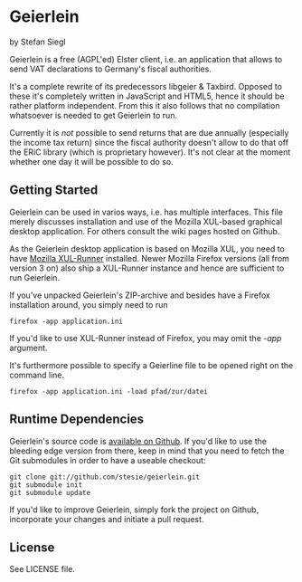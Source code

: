  Geierlein
============

by Stefan Siegl

Geierlein is a free (AGPL'ed) Elster client, i.e. an application that
allows to send VAT declarations to Germany's fiscal authorities.

It's a complete rewrite of its predecessors libgeier & Taxbird.
Opposed to these it's completely written in JavaScript and HTML5,
hence it should be rather platform independent.  From this it also
follows that no compilation whatsoever is needed to get Geierlein to
run.

Currently it is *not* possible to send returns that are due annually
(especially the income tax return) since the fiscal authority doesn't
allow to do that off the ERiC library (which is proprietary however).
It's not clear at the moment whether one day it will be possible to
do so.


 Getting Started
-------------------

Geierlein can be used in varios ways, i.e. has multiple interfaces.
This file merely discusses installation and use of the Mozilla XUL-based
graphical desktop application.  For others consult the wiki pages
hosted on Github.

As the Geierlein desktop application is based on Mozilla XUL, you need
to have [Mozilla XUL-Runner](https://developer.mozilla.org/de/xulrunner)
installed.  Newer Mozilla Firefox versions (all from version 3 on) also
ship a XUL-Runner instance and hence are sufficient to run Geierlein.

If you've unpacked Geierlein's ZIP-archive and besides have a Firefox
installation around, you simply need to run

    firefox -app application.ini


If you'd like to use XUL-Runner instead of Firefox, you may omit the
_-app_ argument.

It's furthermore possible to specify a Geierline file to be opened
right on the command line.

    firefox -app application.ini -load pfad/zur/datei


 Runtime Dependencies
-------------------------------

Geierlein's source code is [available on
Github](https://github.com/stesie/geierlein).  If you'd like to use the
bleeding edge version from there, keep in mind that you need to fetch
the Git submodules in order to have a useable checkout:

    git clone git://github.com/stesie/geierlein.git
    git submodule init
    git submodule update

If you'd like to improve Geierlein, simply fork the project on Github,
incorporate your changes and initiate a pull request.


 License
----------

See LICENSE file.

